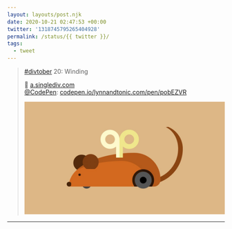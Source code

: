 ```yaml
---
layout: layouts/post.njk
date: 2020-10-21 02:47:53 +00:00
twitter: '1318745795265404928'
permalink: /status/{{ twitter }}/
tags: 
  - tweet
---
```


> [#divtober](https://twitter.com/hashtag/divtober) 20: Winding
> 
> 🐁 [a.singlediv.com](https://a.singlediv.com)  
> [@CodePen](https://twitter.com/CodePen): [codepen.io/lynnandtonic.com/pen/pobEZVR](https://codepen.io/lynnandtonic/pen/pobEZVR) 
> 
> ![Illustration of a wind-up mouse toy with gold key in its back and grey wheels.](/img/1318745795265404928-Ek0gKqVU8AEEPuS.jpg)

---
